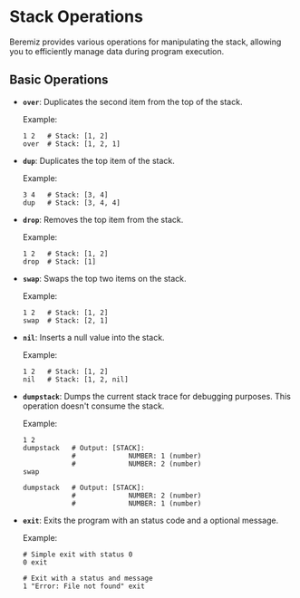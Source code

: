 # Stack Operations

Beremiz provides various operations for manipulating the stack, allowing you to
efficiently manage data during program execution.

## Basic Operations

- **`over`**: Duplicates the second item from the top of the stack.

    Example:

    ```beremiz
    1 2   # Stack: [1, 2]
    over  # Stack: [1, 2, 1]
    ```

- **`dup`**: Duplicates the top item of the stack.

    Example:

    ```beremiz
    3 4   # Stack: [3, 4]
    dup   # Stack: [3, 4, 4]
    ```

- **`drop`**: Removes the top item from the stack.

    Example:

    ```beremiz
    1 2   # Stack: [1, 2]
    drop  # Stack: [1]
    ```

- **`swap`**: Swaps the top two items on the stack.

    Example:

    ```beremiz
    1 2   # Stack: [1, 2]
    swap  # Stack: [2, 1]
    ```

- **`nil`**: Inserts a null value into the stack.

    Example:

    ```beremiz
    1 2   # Stack: [1, 2]
    nil   # Stack: [1, 2, nil]
    ```

- **`dumpstack`**: Dumps the current stack trace for debugging purposes. This operation doesn't consume the stack.

    Example:

    ```beremiz
    1 2
    dumpstack   # Output: [STACK]:
                #             NUMBER: 1 (number)
                #             NUMBER: 2 (number)
    swap

    dumpstack   # Output: [STACK]:
                #             NUMBER: 2 (number)
                #             NUMBER: 1 (number)

    ```

- **`exit`**: Exits the program with an status code and a optional message.

    Example:

    ```beremiz
    # Simple exit with status 0
    0 exit

    # Exit with a status and message
    1 "Error: File not found" exit
    ```

